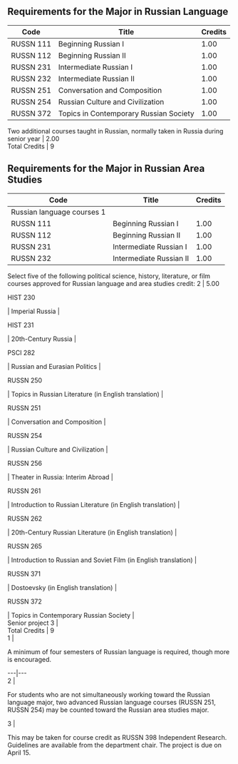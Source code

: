 ##  Requirements for the Major in Russian Language

Code  |  Title  |  Credits  
---|---|---  
RUSSN 111  |  Beginning Russian I  |  1.00  
RUSSN 112  |  Beginning Russian II  |  1.00  
RUSSN 231  |  Intermediate Russian I  |  1.00  
RUSSN 232  |  Intermediate Russian II  |  1.00  
RUSSN 251  |  Conversation and Composition  |  1.00  
RUSSN 254  |  Russian Culture and Civilization  |  1.00  
RUSSN 372  |  Topics in Contemporary Russian Society  |  1.00  
Two additional courses taught in Russian, normally taken in Russia during
senior year  |  2.00  
Total Credits  |  9  
  
##  Requirements for the Major in Russian Area Studies

Code  |  Title  |  Credits  
---|---|---  
Russian language courses  1  |  
RUSSN 111  |  Beginning Russian I  |  1.00  
RUSSN 112  |  Beginning Russian II  |  1.00  
RUSSN 231  |  Intermediate Russian I  |  1.00  
RUSSN 232  |  Intermediate Russian II  |  1.00  
Select five of the following political science, history, literature, or film
courses approved for Russian language and area studies credit:  2  |  5.00  
  
HIST 230

|  Imperial Russia  |  
  
HIST 231

|  20th-Century Russia  |  
  
PSCI 282

|  Russian and Eurasian Politics  |  
  
RUSSN 250

|  Topics in Russian Literature (in English translation)  |  
  
RUSSN 251

|  Conversation and Composition  |  
  
RUSSN 254

|  Russian Culture and Civilization  |  
  
RUSSN 256

|  Theater in Russia: Interim Abroad  |  
  
RUSSN 261

|  Introduction to Russian Literature (in English translation)  |  
  
RUSSN 262

|  20th-Century Russian Literature (in English translation)  |  
  
RUSSN 265

|  Introduction to Russian and Soviet Film (in English translation)  |  
  
RUSSN 371

|  Dostoevsky (in English translation)  |  
  
RUSSN 372

|  Topics in Contemporary Russian Society  |  
Senior project  3  |  
Total Credits  |  9  
1  |

A minimum of four semesters of Russian language is required, though more is
encouraged.  
  
---|---  
2  |

For students who are not simultaneously working toward the Russian language
major, two advanced Russian language courses (RUSSN 251, RUSSN 254) may be
counted toward the Russian area studies major.  
  
3  |

This may be taken for course credit as RUSSN 398 Independent Research.
Guidelines are available from the department chair. The project is due on
April 15.

